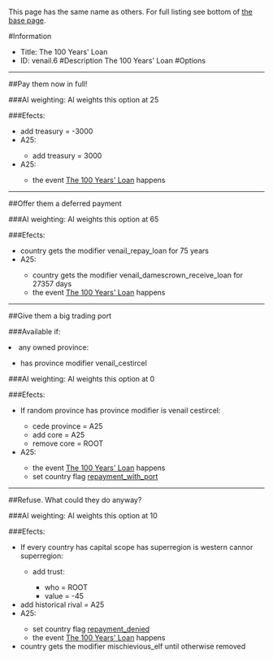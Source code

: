 This page has the same name as others. For full listing see bottom of [the base page](the_100_years_loan.md).

#Information
 - Title: The 100 Years' Loan
 - ID: venail.6
#Description
The 100 Years' Loan
#Options

___
##Pay them now in full!

###AI weighting:
AI weights this option at 25


###Efects:<ul><li>add treasury = -3000</li><li>A25:</li><ul><li>add treasury = 3000</li></ul><li>A25:</li><ul><li>the event [The 100 Years' Loan](../events/the_100_years_loan.md) happens</li></ul></ul>

___
##Offer them a deferred payment

###AI weighting:
AI weights this option at 65


###Efects:<ul><li>country gets the modifier venail_repay_loan for 75 years</li><li>A25:</li><ul><li>country gets the modifier venail_damescrown_receive_loan for 27357 days</li><li>the event [The 100 Years' Loan](../events/the_100_years_loan.md) happens</li></ul></ul>

___
##Give them a big trading port

###Available if:
<li>any owned province:</li><ul><li>has province modifier venail_cestircel</li></ul>

###AI weighting:
AI weights this option at 0


###Efects:<ul><li>If random province has province modifier is venail cestircel:</li><ul><li>cede province = A25</li><li>add core = A25</li><li>remove core = ROOT</li></ul><li>A25:</li><ul><li>the event [The 100 Years' Loan](../events/the_100_years_loan.md) happens</li><li>set country flag [repayment_with_port](../flags/repayment_with_port.md)</li></ul></ul>

___
##Refuse. What could they do anyway?

###AI weighting:
AI weights this option at 10


###Efects:<ul><li>If every country has capital scope has superregion is western cannor superregion:</li><ul><li>add trust:</li><ul><li>who = ROOT</li><li>value = -45</li></ul></ul><li>add historical rival = A25</li><li>A25:</li><ul><li>set country flag [repayment_denied](../flags/repayment_denied.md)</li><li>the event [The 100 Years' Loan](../events/the_100_years_loan.md) happens</li></ul><li>country gets the modifier mischievious_elf until otherwise removed</li></ul>
